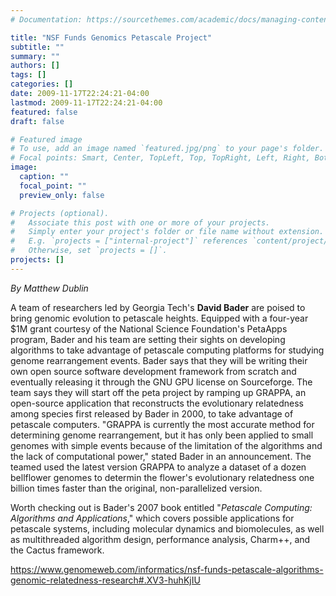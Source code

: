 ```yaml
---
# Documentation: https://sourcethemes.com/academic/docs/managing-content/

title: "NSF Funds Genomics Petascale Project"
subtitle: ""
summary: ""
authors: []
tags: []
categories: []
date: 2009-11-17T22:24:21-04:00
lastmod: 2009-11-17T22:24:21-04:00
featured: false
draft: false

# Featured image
# To use, add an image named `featured.jpg/png` to your page's folder.
# Focal points: Smart, Center, TopLeft, Top, TopRight, Left, Right, BottomLeft, Bottom, BottomRight.
image:
  caption: ""
  focal_point: ""
  preview_only: false

# Projects (optional).
#   Associate this post with one or more of your projects.
#   Simply enter your project's folder or file name without extension.
#   E.g. `projects = ["internal-project"]` references `content/project/deep-learning/index.md`.
#   Otherwise, set `projects = []`.
projects: []
---
```


*By Matthew Dublin*

A team of researchers led by Georgia Tech's **David Bader** are poised to bring genomic
evolution to petascale heights. Equipped with a four-year $1M grant courtesy of the
National Science Foundation's PetaApps program, Bader and his team are setting their
sights on developing algorithms to take advantage of petascale computing platforms for
studying genome rearrangement events. Bader says that they will be writing their own
open source software development framework from scratch and eventually releasing it
through the GNU GPU license on Sourceforge. The team says they will start off the peta
project by ramping up GRAPPA, an open-source application that reconstructs the
evolutionary relatedness among species first released by Bader in 2000, to take
advantage of petascale computers. "GRAPPA is currently the most accurate method for
determining genome rearrangement, but it has only been applied to small genomes with
simple events because of the limitation of the algorithms and the lack of computational
power," stated Bader in an announcement. The teamed used the latest version GRAPPA
to analyze a dataset of a dozen bellflower genomes to determin the flower's evolutionary
relatedness one billion times faster than the original, non-parallelized version.

Worth checking out is Bader's 2007 book entitled "_Petascale Computing: Algorithms and
Applications_," which covers possible applications for petascale systems, including
molecular dynamics and biomolecules, as well as multithreaded algorithm design,
performance analysis, Charm++, and the Cactus framework.

https://www.genomeweb.com/informatics/nsf-funds-petascale-algorithms-genomic-relatedness-research#.XV3-huhKjIU
